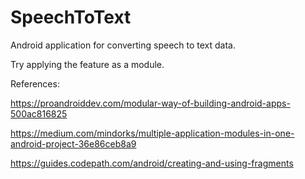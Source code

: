 # SpeechToText
Android application for converting speech to text data.

Try applying the feature as a module.

References:

https://proandroiddev.com/modular-way-of-building-android-apps-500ac816825

https://medium.com/mindorks/multiple-application-modules-in-one-android-project-36e86ceb8a9

https://guides.codepath.com/android/creating-and-using-fragments
